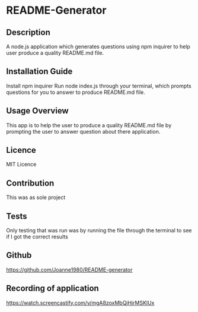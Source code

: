 # README-Generator

## Description
A node.js application which generates questions using npm inquirer to help user produce a quality 
README.md file. 

## Installation Guide
Install npm inquirer 
Run node index.js through your terminal, which prompts questions for you to answer to produce README.md file.

## Usage Overview
This app is to help the user to produce a quality README.md file by prompting the user to answer question about there application.

## Licence

MIT Licence

## Contribution
This was as sole project

## Tests
Only testing that was run was by running the file through the terminal to see if I got the correct results 

## Github
https://github.com/Joanne1980/README-generator

## Recording of application 

https://watch.screencastify.com/v/mgA8zoxMbQjHjrMSKlUx